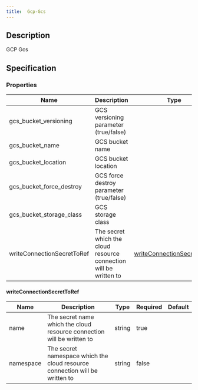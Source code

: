 ```yaml
---
title:  Gcp-Gcs
---
```


## Description

GCP Gcs

## Specification


### Properties

 Name | Description | Type | Required | Default 
 ------------ | ------------- | ------------- | ------------- | ------------- 
 gcs_bucket_versioning | GCS versioning parameter (true/false) |  | true |  
 gcs_bucket_name | GCS bucket name |  | true |  
 gcs_bucket_location | GCS bucket location |  | true |  
 gcs_bucket_force_destroy | GCS force destroy parameter (true/false) |  | true |  
 gcs_bucket_storage_class | GCS storage class |  | true |  
 writeConnectionSecretToRef | The secret which the cloud resource connection will be written to | [writeConnectionSecretToRef](#writeConnectionSecretToRef) | false |  


#### writeConnectionSecretToRef

 Name | Description | Type | Required | Default 
 ------------ | ------------- | ------------- | ------------- | ------------- 
 name | The secret name which the cloud resource connection will be written to | string | true |  
 namespace | The secret namespace which the cloud resource connection will be written to | string | false |  
